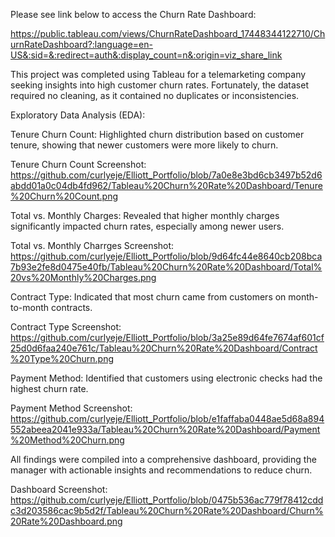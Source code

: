 Please see link below to access the Churn Rate Dashboard: 

https://public.tableau.com/views/ChurnRateDashboard_17448344122710/ChurnRateDashboard?:language=en-US&:sid=&:redirect=auth&:display_count=n&:origin=viz_share_link

This project was completed using Tableau for a telemarketing company seeking insights into high customer churn rates. Fortunately, the dataset required no cleaning, as it contained no duplicates or inconsistencies.

Exploratory Data Analysis (EDA):

Tenure Churn Count: Highlighted churn distribution based on customer tenure, showing that newer customers were more likely to churn.

Tenure Churn Count Screenshot: https://github.com/curlyeje/Elliott_Portfolio/blob/7a0e8e3bd6cb3497b52d6abdd01a0c04db4fd962/Tableau%20Churn%20Rate%20Dashboard/Tenure%20Churn%20Count.png

Total vs. Monthly Charges: Revealed that higher monthly charges significantly impacted churn rates, especially among newer users.

Total vs. Monthly Charrges Screenshot: https://github.com/curlyeje/Elliott_Portfolio/blob/9d64fc44e8640cb208bca7b93e2fe8d0475e40fb/Tableau%20Churn%20Rate%20Dashboard/Total%20vs%20Monthly%20Charges.png

Contract Type: Indicated that most churn came from customers on month-to-month contracts.

Contract Type Screenshot: https://github.com/curlyeje/Elliott_Portfolio/blob/3a25e89d64fe7674af601cf25d0d6faa240e761c/Tableau%20Churn%20Rate%20Dashboard/Contract%20Type%20Churn.png

Payment Method: Identified that customers using electronic checks had the highest churn rate.

Payment Method Screenshot: https://github.com/curlyeje/Elliott_Portfolio/blob/e1faffaba0448ae5d68a894552abeea2041e933a/Tableau%20Churn%20Rate%20Dashboard/Payment%20Method%20Churn.png

All findings were compiled into a comprehensive dashboard, providing the manager with actionable insights and recommendations to reduce churn.

Dashboard Screenshot: https://github.com/curlyeje/Elliott_Portfolio/blob/0475b536ac779f78412cddc3d203586cac9b5d2f/Tableau%20Churn%20Rate%20Dashboard/Churn%20Rate%20Dashboard.png
